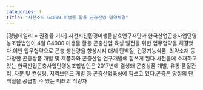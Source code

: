 ```yaml
---
categories: f
title: "사천소식 G4000 미생물 활용 곤충산업 협약체결"
---
```

[경남데일리 = 권경률 기자] 사천시친환경미생물발효연구재단과 한국산업곤충사업단영농조합법인이 4일 G4000 미생물 활용 곤충산업 육성 발전을 위한 업무협약을 체결했다.이번 업무협약으로 곤충 생산량을 향상시켜 대체 단백질, 건강기능식품, 의약소재 등 다양한 곤충상품 개발 및 제품화와 곤충산업 연구개발에 힘쓰게 된다.사천읍에 소재하고 있는 한국산업곤충사업단영농조합법인은 2017년에 결성돼 곤충상품 개발, 유통·품질관리, 자문 및 컨설팅, 지역브랜드 개발 등 곤충산업육성에 힘쓰고 있다.곤충은 양질의 단백질을 공급할 수 있는 미래의 식량자